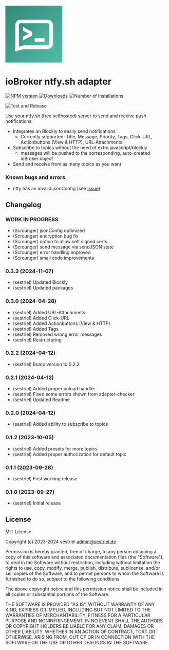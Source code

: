 ![Logo](admin/ntfy.png)
# ioBroker ntfy.sh adapter

[![NPM version](https://img.shields.io/npm/v/iobroker.ntfy.svg)](https://www.npmjs.com/package/iobroker.ntfy) [![Downloads](https://img.shields.io/npm/dm/iobroker.ntfy.svg)](https://www.npmjs.com/package/iobroker.ntfy) ![Number of Installations](https://iobroker.live/badges/ntfy-installed.svg) 

![Test and Release](https://github.com/sestriel/ioBroker.ntfy/workflows/Test%20and%20Release/badge.svg)

Use your ntfy.sh (free selfhosted) server to send and receive push notifications

* Integrates an Blockly to easily send notifications
  - Currently supported: Title, Message, Priority, Tags, Click-URL, Actionbuttons (View & HTTP), URL-Attachments
* Subscribe to topics without the need of extra javascript/blockly 
  - messages will be pushed to the corresponding, auto-created ioBroker object
* Send and receive from as many topics as you want

### Known bugs and errors
* ntfy has an invalid jsonConfig (see [Issue](https://github.com/ioBroker/adapter-react-v5/issues/292))

## Changelog
<!--
	Placeholder for the next version (at the beginning of the line):
	### **WORK IN PROGRESS**
-->
### **WORK IN PROGRESS**
* (Scrounger) jsonConfig optimized
* (Scrounger) encryption bug fix
* (Scrounger) option to allow self signed certs
* (Scrounger) send message via sendJSON state
* (Scrounger) error handling improved
* (Scrounger) small code improvements

### 0.3.3 (2024-11-07)
* (sestriel) Updated Blockly
* (sestriel) Updated packages

### 0.3.0 (2024-04-28)
* (sestriel) Added URL-Attachments
* (sestriel) Added Click-URL
* (sestriel) Added Actionbuttons (View & HTTP)
* (sestriel) Added Tags
* (sestriel) Removed wrong error messages
* (sestriel) Restructuring

### 0.2.2 (2024-04-12)
* (sestriel) Bump version to 0.2.2

### 0.2.1 (2024-04-12)
* (sestriel) Added proper unload handler
* (sestriel) Fixed some errors shown from adapter-checker
* (sestriel) Updated Readme

### 0.2.0 (2024-04-12)
* (sestriel) Added ability to subscribe to topics

### 0.1.2 (2023-10-05)
* (sestriel) Added presets for more topics
* (sestriel) Added proper authorization for default topic

### 0.1.1 (2023-09-28)
* (sestriel) First working release

### 0.1.0 (2023-09-27)
* (sestriel) Initial release

## License
MIT License

Copyright (c) 2023-2024 sestriel <admin@sestriel.de>

Permission is hereby granted, free of charge, to any person obtaining a copy
of this software and associated documentation files (the "Software"), to deal
in the Software without restriction, including without limitation the rights
to use, copy, modify, merge, publish, distribute, sublicense, and/or sell
copies of the Software, and to permit persons to whom the Software is
furnished to do so, subject to the following conditions:

The above copyright notice and this permission notice shall be included in all
copies or substantial portions of the Software.

THE SOFTWARE IS PROVIDED "AS IS", WITHOUT WARRANTY OF ANY KIND, EXPRESS OR
IMPLIED, INCLUDING BUT NOT LIMITED TO THE WARRANTIES OF MERCHANTABILITY,
FITNESS FOR A PARTICULAR PURPOSE AND NONINFRINGEMENT. IN NO EVENT SHALL THE
AUTHORS OR COPYRIGHT HOLDERS BE LIABLE FOR ANY CLAIM, DAMAGES OR OTHER
LIABILITY, WHETHER IN AN ACTION OF CONTRACT, TORT OR OTHERWISE, ARISING FROM,
OUT OF OR IN CONNECTION WITH THE SOFTWARE OR THE USE OR OTHER DEALINGS IN THE
SOFTWARE.